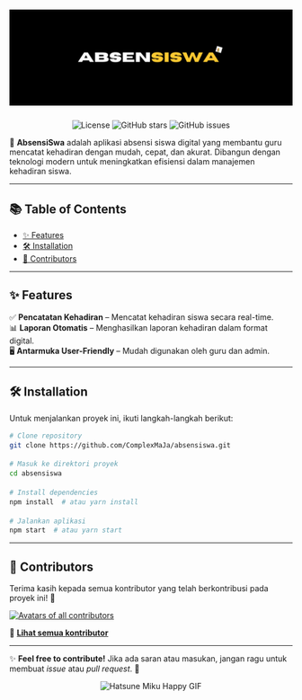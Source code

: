 <h1 align="center">
  <a href="http://atlasos.net" target="_blank"><img src="https://github.com/ComplexMaJa/absensiswa/blob/main/ABSEN.png" alt="AbsensiSwa" width="800"></a>
</h1>

<p align="center">
  <img src="https://img.shields.io/badge/license-MIT-blue.svg" alt="License">
  <img src="https://img.shields.io/github/stars/ComplexMaJa/absensiswa?style=social" alt="GitHub stars">
  <img src="https://img.shields.io/github/issues/ComplexMaJa/absensiswa" alt="GitHub issues">
</p>

📌 **AbsensiSwa** adalah aplikasi absensi siswa digital yang membantu guru mencatat kehadiran dengan mudah, cepat, dan akurat. Dibangun dengan teknologi modern untuk meningkatkan efisiensi dalam manajemen kehadiran siswa.  

---

## 📚 Table of Contents  
- [✨ Features](#-features)  
- [🛠️ Installation](#-installation)  
- [💙 Contributors](#-contributors)  

---

## ✨ Features  
✅ **Pencatatan Kehadiran** – Mencatat kehadiran siswa secara real-time.  
📊 **Laporan Otomatis** – Menghasilkan laporan kehadiran dalam format digital.  
🖥️ **Antarmuka User-Friendly** – Mudah digunakan oleh guru dan admin.  

---

## 🛠️ Installation  
Untuk menjalankan proyek ini, ikuti langkah-langkah berikut:  

```bash
# Clone repository
git clone https://github.com/ComplexMaJa/absensiswa.git

# Masuk ke direktori proyek
cd absensiswa

# Install dependencies
npm install  # atau yarn install

# Jalankan aplikasi
npm start  # atau yarn start
```

---

## 💙 Contributors  
Terima kasih kepada semua kontributor yang telah berkontribusi pada proyek ini! 🚀  

<a href="https://github.com/ComplexMaJa/absensiswa/graphs/contributors" target="_blank">
  <img src="https://contrib.rocks/image?repo=ComplexMaJa/absensiswa&columns=18" alt="Avatars of all contributors">
</a>  

🔗 **[Lihat semua kontributor](https://github.com/ComplexMaJa/absensiswa/graphs/contributors)**  

---

✨ **Feel free to contribute!** Jika ada saran atau masukan, jangan ragu untuk membuat _issue_ atau _pull request_. 🙌

<p align="center">
  <img src="https://cdn3.emoji.gg/emojis/5809_HatsuneMiku_Happy.gif" alt="Hatsune Miku Happy GIF">
</p>
